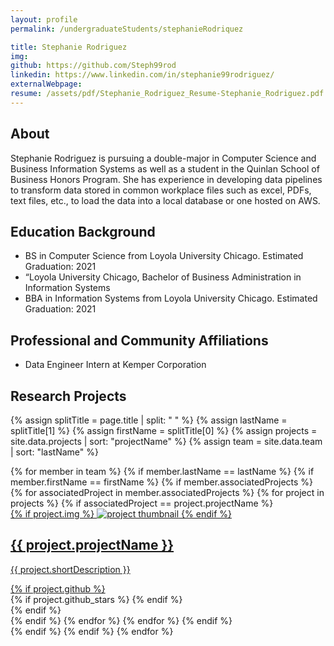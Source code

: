 ```yaml
---
layout: profile
permalink: /undergraduateStudents/stephanieRodriquez

title: Stephanie Rodriguez
img:
github: https://github.com/Steph99rod
linkedin: https://www.linkedin.com/in/stephanie99rodriguez/
externalWebpage:
resume: /assets/pdf/Stephanie_Rodriguez_Resume-Stephanie_Rodriguez.pdf
---
```


## About

Stephanie Rodriguez is pursuing a double-major in Computer Science and Business Information Systems as well as a student in the Quinlan School of Business Honors Program. She has experience in developing data pipelines to transform data stored in common workplace files such as excel, PDFs, text files, etc., to load the data into a local database or one hosted on AWS.

## Education Background

- BS in Computer Science from Loyola University Chicago. Estimated Graduation: 2021
- “Loyola University Chicago, Bachelor of Business Administration in Information Systems
- BBA in Information Systems from Loyola University Chicago. Estimated Graduation: 2021

## Professional and Community Affiliations

- Data Engineer Intern at Kemper Corporation

## Research Projects

{% assign splitTitle = page.title | split: " " %}
{% assign lastName = splitTitle[1] %}
{% assign firstName = splitTitle[0] %}
{% assign projects = site.data.projects | sort: "projectName" %}
{% assign team = site.data.team | sort: "lastName" %}

<div class="projects grid">
{% for member in team %}
{% if member.lastName == lastName %}
{% if member.firstName == firstName %}
  {% if member.associatedProjects %}
  {% for associatedProject in member.associatedProjects %}
  {% for project in projects %}
  {% if associatedProject == project.projectName %}
  <div class="grid-item">
    <a href="{{ project.webpage | relative_url }}">
      <div class="card hoverable">
        {% if project.img %}
        <img src="{{ project.img | relative_url }}" alt="project thumbnail">
        {% endif %}
        <div class="card-body">
          <h2 class="card-title text-lowercase">{{ project.projectName }}</h2>
          <p class="card-text">{{ project.shortDescription }}</p>
          <div class="row ml-1 mr-1 p-0">
            {% if project.github %}
            <div class="github-icon">
              <div class="icon" data-toggle="tooltip" title="Code Repository">
                <a href="{{ project.github }}" target="_blank"><i class="fab fa-github gh-icon"></i></a>
              </div>
              {% if project.github_stars %}
              <span class="stars" data-toggle="tooltip" title="GitHub Stars">
                <i class="fas fa-star"></i>
                <span id="{{ project.github_stars }}-stars"></span>
              </span>
              {% endif %}
            </div>
            {% endif %}
          </div>
        </div>
      </div>
    </a>
  </div>
  {% endif %}
  {% endfor %}
  {% endfor %}
  {% endif %}
</div>
{% endif %}
{% endif %}
{% endfor %}

